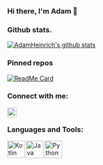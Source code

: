 ### Hi there, I'm Adam 👋


### Github stats.

[![AdamHeinrich's github stats](https://github-readme-stats.vercel.app/api?username=adameksopot&theme=great-gatsby&show_icons=true)](https://github.com/adameksopot)

### Pinned repos

[![ReadMe Card](https://github-readme-stats.vercel.app/api/pin/?username=adameksopot&repo=VoiceEmotions&theme=great-gatsby&show_icons=true)](https://github.com/adameksopot/VoiceEmotions)

### Connect with me:

[<img align="left" alt="AdamHeinrich | LinkedIn" width="22px" src="https://cdn.jsdelivr.net/npm/simple-icons@v3/icons/linkedin.svg" />][linkedin]

<br />

### Languages and Tools:
<img align="left" alt="Kotlin" width="40px" src="https://user-images.githubusercontent.com/58732951/123423005-48b19700-d5bf-11eb-8701-df541d40f255.png" />
<img align="left" alt="Java" width="40px" src="https://user-images.githubusercontent.com/58732951/123422203-24a18600-d5be-11eb-93d0-cfbd687e3f54.png" />
<img align="left" alt="Python" width="40px" src="https://user-images.githubusercontent.com/58732951/123422737-e9ec1d80-d5be-11eb-964f-4277934035fa.png" />
<br />
<br />



[linkedin]: https://www.linkedin.com/in/adam-heinrich-89034413b/
